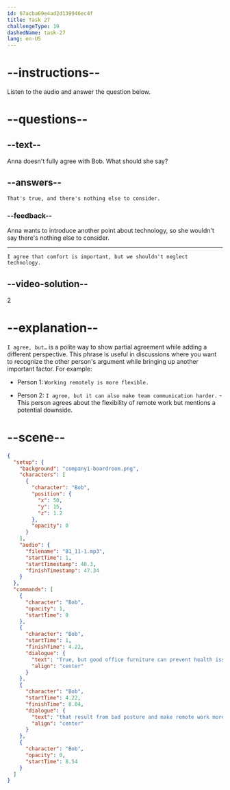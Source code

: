 ```yaml
---
id: 67acba69e4ad2d139946ec4f
title: Task 27
challengeType: 19
dashedName: task-27
lang: en-US
---
```


<!-- (Audio) Bob: True, but good office furniture can help prevent health issues that result from bad posture and make remote work more enjoyable. -->

<!-- SPEAKING -->

# --instructions--

Listen to the audio and answer the question below.

# --questions--

## --text--

Anna doesn't fully agree with Bob. What should she say?

## --answers--

`That's true, and there's nothing else to consider.`

### --feedback--

Anna wants to introduce another point about technology, so she wouldn't say there's nothing else to consider.

---

`I agree that comfort is important, but we shouldn't neglect technology.`

## --video-solution--

2

# --explanation--

`I agree, but…` is a polite way to show partial agreement while adding a different perspective. This phrase is useful in discussions where you want to recognize the other person's argument while bringing up another important factor. For example:

- Person 1: `Working remotely is more flexible.`

- Person 2: `I agree, but it can also make team communication harder.` - This person agrees about the flexibility of remote work but mentions a potential downside.

# --scene--

```json
{
  "setup": {
    "background": "company1-boardroom.png",
    "characters": [
      {
        "character": "Bob",
        "position": {
          "x": 50,
          "y": 15,
          "z": 1.2
        },
        "opacity": 0
      }
    ],
    "audio": {
      "filename": "B1_11-1.mp3",
      "startTime": 1,
      "startTimestamp": 40.3,
      "finishTimestamp": 47.34
    }
  },
  "commands": [
    {
      "character": "Bob",
      "opacity": 1,
      "startTime": 0
    },
    {
      "character": "Bob",
      "startTime": 1,
      "finishTime": 4.22,
      "dialogue": {
        "text": "True, but good office furniture can prevent health issues",
        "align": "center"
      }
    },
    {
      "character": "Bob",
      "startTime": 4.22,
      "finishTime": 8.04,
      "dialogue": {
        "text": "that result from bad posture and make remote work more enjoyable.",
        "align": "center"
      }
    },
    {
      "character": "Bob",
      "opacity": 0,
      "startTime": 8.54
    }
  ]
}
```
